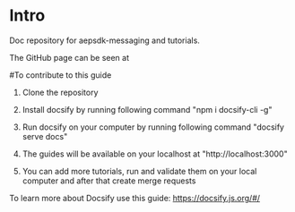 # Intro

Doc repository for aepsdk-messaging and tutorials. 

The GitHub page can be seen at 

#To contribute to this guide
1. Clone the repository 
2. Install docsify by running following command
      "npm i docsify-cli -g"
3. Run docsify on your computer by running following command
      "docsify serve docs"
4. The guides will be available on your localhost at "http://localhost:3000"

5. You can add more tutorials, run and validate them on your local computer and after that create merge requests

To learn more about Docsify use this guide: https://docsify.js.org/#/


